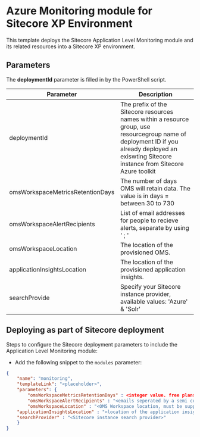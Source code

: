 # Azure Monitoring module for Sitecore XP Environment

This template deploys the Sitecore Application Level Monitoring module and its related resources into a Sitecore XP environment.

## Parameters

The **deploymentId** parameter is filled in by the PowerShell script.

| Parameter                                 | Description
--------------------------------------------|------------------------------------------------
| deploymentId                              | The prefix of the Sitecore resources names within a resource group, use resourcegroup name of deployment ID if you already deployed an exiswting Sitecore instance from Sitecore Azure toolkit
| omsWorkspaceMetricsRetentionDays          | The number of days OMS will retain data. The value is in days = between 30 to 730
| omsWorkspaceAlertRecipients               | List of email addresses for people to recieve alerts, separate by using ' ; '
| omsWorkspaceLocation                      | The location of the provisioned OMS.
| applicationInsightsLocation               | The location of the provisioned application insights.
| searchProvide                             | Specify your Sitecore instance provider, available values: 'Azure' & 'Solr'

## Deploying as part of Sitecore deployment

Steps to configure the Sitecore deployment parameters to include the Application Level Monitoring module:

  * Add the following snippet to the `modules` parameter:

```JSON
{
    "name": "monitoring",
    "templateLink": "<placeholder>",
    "parameters": {
        "omsWorkspaceMetricsRetentionDays" : <integer value. free plans are always 7, other plans comes with 31 by default>,
		"omsWorkspaceAlertRecipients" : "<emails seperated by a semi colon>",
		"omsWorkspaceLocation" : "<OMS Workspace location, must be supported by Azure>",
    "applicationInsightsLocation" : "<location of the application insight associated with Sitecore>",
    "searchProvider" : "<Sitecore instance search provider>"
    }
}
```